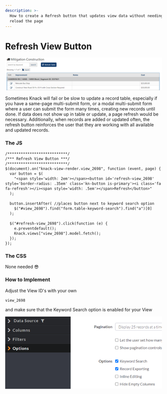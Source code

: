 ```yaml
---
description: >-
  How to create a Refresh button that updates view data without needing to
  reload the page
---
```


# Refresh View Button

![a Table View with the Keyword Search option enabled and Refresh button](../../.gitbook/assets/image%20%2874%29.png)

Sometimes Knack will fail or be slow to update a record table, especially if you have a same-page multi-submit form, or a modal multi-submit form where a user can submit the form many times, creating new records until done. If data does not show up in table or update, a page refresh would be necessary. Additionally, when records are added or updated often, the refresh button reinforces the user that they are working with all available and updated records.

### The JS

```text
/***************************/
/*** Refresh View Button ***/
/***************************/
$(document).on("knack-view-render.view_2698", function (event, page) {
  var button = $(
    "<span style='width: 2em'></span><button id='refresh-view_2698' style='border-radius: .35em' class='kn-button is-primary'><i class='fa fa-refresh'></i><span style='width: .5em'></span>Refresh</button>"
  );

  button.insertAfter( //places button next to keyword search option
    $("#view_2698").find("form.table-keyword-search").find("a")[0]
  );

  $("#refresh-view_2698").click(function (e) {
    e.preventdefault();
    Knack.views["view_2698"].model.fetch();
  });
});
```

### The CSS

None needed 😎

### How to Implement

Adjust the View ID's with your own

```text
view_2698
```

and make sure that the Keyword Search option is enabled for your View

![](../../.gitbook/assets/image%20%2875%29.png)

